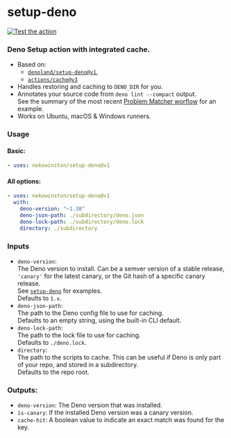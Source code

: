 # setup-deno

[![Test the action](https://github.com/nekowinston/setup-deno/actions/workflows/test.yml/badge.svg)](https://github.com/nekowinston/setup-deno/actions/workflows/test.yml)

### Deno Setup action with integrated cache.

- Based on: 
  - [`denoland/setup-deno@v1`](https://github.com/denoland/setup-deno),
  - [`actions/cache@v3`](https://github.com/actions/cache)
- Handles restoring and caching to `DENO_DIR` for you.
- Annotates your source code from `deno lint --compact` output.\
  See the summary of the most recent [Problem Matcher worflow](https://github.com/nekowinston/setup-deno/actions/workflows/problem-matcher.yml) for an example.
- Works on Ubuntu, macOS & Windows runners.

### Usage

#### Basic:

```yaml
- uses: nekowinston/setup-deno@v1
```

#### All options:

```yaml
- uses: nekowinston/setup-deno@v1
  with:
    deno-version: "~1.38"
    deno-json-path: ./subdirectory/deno.json
    deno-lock-path: ./subdirectory/deno.lock
    directory: ./subdirectory
```

### Inputs
- `deno-version`:\
  The Deno version to install. Can be a semver version of a stable release, `'canary'` for the latest canary, or the Git hash of a specific canary release.\
  See [`setup-deno`](https://github.com/marketplace/actions/setup-deno) for examples.\
  Defaults to `1.x`.
- `deno-json-path`:\
  The path to the Deno config file to use for caching.\
  Defaults to an empty string, using the built-in CLI default.
- `deno-lock-path`:\
  The path to the lock file to use for caching.\
  Defaults to `./deno.lock`.
- `directory`:\
  The path to the scripts to cache. This can be useful if Deno is only part of your repo, and stored in a subdirectory.\
  Defaults to the repo root.

### Outputs:
- `deno-version`: The Deno version that was installed.
- `is-canary`: If the installed Deno version was a canary version.
- `cache-hit`: A boolean value to indicate an exact match was found for the key.